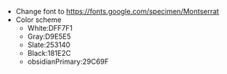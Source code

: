 - Change font to https://fonts.google.com/specimen/Montserrat
- Color scheme
    - White:DFF7F1
    - Gray:D9E5E5
    - Slate:253140
    - Black:181E2C
    - obsidianPrimary:29C69F
